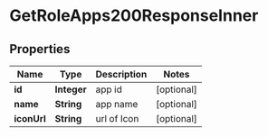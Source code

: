

# GetRoleApps200ResponseInner


## Properties

| Name | Type | Description | Notes |
|------------ | ------------- | ------------- | -------------|
|**id** | **Integer** | app id |  [optional] |
|**name** | **String** | app name |  [optional] |
|**iconUrl** | **String** | url of Icon |  [optional] |



